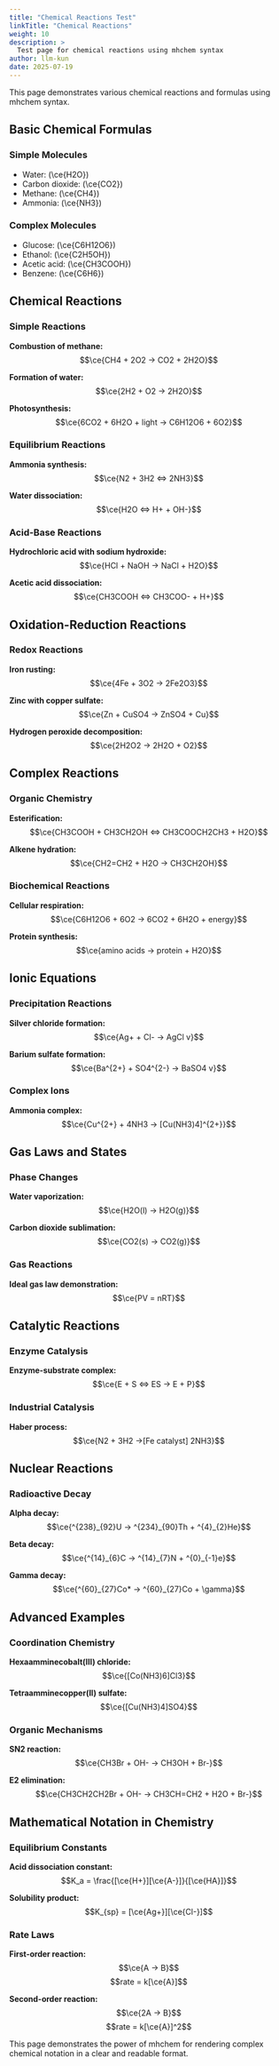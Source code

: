 ```yaml
---
title: "Chemical Reactions Test"
linkTitle: "Chemical Reactions"
weight: 10
description: >
  Test page for chemical reactions using mhchem syntax
author: llm-kun
date: 2025-07-19
---
```


This page demonstrates various chemical reactions and formulas using mhchem syntax.

## Basic Chemical Formulas

### Simple Molecules
- Water: \(\ce{H2O}\)
- Carbon dioxide: \(\ce{CO2}\)
- Methane: \(\ce{CH4}\)
- Ammonia: \(\ce{NH3}\)

### Complex Molecules
- Glucose: \(\ce{C6H12O6}\)
- Ethanol: \(\ce{C2H5OH}\)
- Acetic acid: \(\ce{CH3COOH}\)
- Benzene: \(\ce{C6H6}\)

## Chemical Reactions

### Simple Reactions
**Combustion of methane:**
$$\ce{CH4 + 2O2 -> CO2 + 2H2O}$$

**Formation of water:**
$$\ce{2H2 + O2 -> 2H2O}$$

**Photosynthesis:**
$$\ce{6CO2 + 6H2O + light -> C6H12O6 + 6O2}$$

### Equilibrium Reactions
**Ammonia synthesis:**
$$\ce{N2 + 3H2 <=> 2NH3}$$

**Water dissociation:**
$$\ce{H2O <=> H+ + OH-}$$

### Acid-Base Reactions
**Hydrochloric acid with sodium hydroxide:**
$$\ce{HCl + NaOH -> NaCl + H2O}$$

**Acetic acid dissociation:**
$$\ce{CH3COOH <=> CH3COO- + H+}$$

## Oxidation-Reduction Reactions

### Redox Reactions
**Iron rusting:**
$$\ce{4Fe + 3O2 -> 2Fe2O3}$$

**Zinc with copper sulfate:**
$$\ce{Zn + CuSO4 -> ZnSO4 + Cu}$$

**Hydrogen peroxide decomposition:**
$$\ce{2H2O2 -> 2H2O + O2}$$

## Complex Reactions

### Organic Chemistry
**Esterification:**
$$\ce{CH3COOH + CH3CH2OH <=> CH3COOCH2CH3 + H2O}$$

**Alkene hydration:**
$$\ce{CH2=CH2 + H2O -> CH3CH2OH}$$

### Biochemical Reactions
**Cellular respiration:**
$$\ce{C6H12O6 + 6O2 -> 6CO2 + 6H2O + energy}$$

**Protein synthesis:**
$$\ce{amino acids -> protein + H2O}$$

## Ionic Equations

### Precipitation Reactions
**Silver chloride formation:**
$$\ce{Ag+ + Cl- -> AgCl v}$$

**Barium sulfate formation:**
$$\ce{Ba^{2+} + SO4^{2-} -> BaSO4 v}$$

### Complex Ions
**Ammonia complex:**
$$\ce{Cu^{2+} + 4NH3 -> [Cu(NH3)4]^{2+}}$$

## Gas Laws and States

### Phase Changes
**Water vaporization:**
$$\ce{H2O(l) -> H2O(g)}$$

**Carbon dioxide sublimation:**
$$\ce{CO2(s) -> CO2(g)}$$

### Gas Reactions
**Ideal gas law demonstration:**
$$\ce{PV = nRT}$$

## Catalytic Reactions

### Enzyme Catalysis
**Enzyme-substrate complex:**
$$\ce{E + S <=> ES -> E + P}$$

### Industrial Catalysis
**Haber process:**
$$\ce{N2 + 3H2 ->[Fe catalyst] 2NH3}$$

## Nuclear Reactions

### Radioactive Decay
**Alpha decay:**
$$\ce{^{238}_{92}U -> ^{234}_{90}Th + ^{4}_{2}He}$$

**Beta decay:**
$$\ce{^{14}_{6}C -> ^{14}_{7}N + ^{0}_{-1}e}$$

**Gamma decay:**
$$\ce{^{60}_{27}Co* -> ^{60}_{27}Co + \gamma}$$

## Advanced Examples

### Coordination Chemistry
**Hexaamminecobalt(III) chloride:**
$$\ce{[Co(NH3)6]Cl3}$$

**Tetraamminecopper(II) sulfate:**
$$\ce{[Cu(NH3)4]SO4}$$

### Organic Mechanisms
**SN2 reaction:**
$$\ce{CH3Br + OH- -> CH3OH + Br-}$$

**E2 elimination:**
$$\ce{CH3CH2CH2Br + OH- -> CH3CH=CH2 + H2O + Br-}$$

## Mathematical Notation in Chemistry

### Equilibrium Constants
**Acid dissociation constant:**
$$K_a = \frac{[\ce{H+}][\ce{A-}]}{[\ce{HA}]}$$

**Solubility product:**
$$K_{sp} = [\ce{Ag+}][\ce{Cl-}]$$

### Rate Laws
**First-order reaction:**
$$\ce{A -> B}$$
$$rate = k[\ce{A}]$$

**Second-order reaction:**
$$\ce{2A -> B}$$
$$rate = k[\ce{A}]^2$$

This page demonstrates the power of mhchem for rendering complex chemical notation in a clear and readable format. 